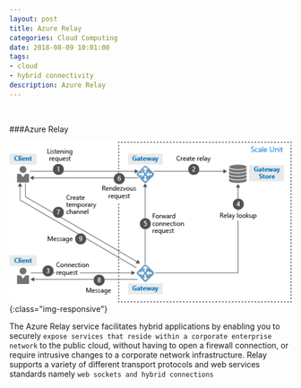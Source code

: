 ```yaml
---
layout: post
title: Azure Relay
categories: Cloud Computing
date: 2018-08-09 10:01:00
tags:
- cloud
- hybrid connectivity
description: Azure Relay
---
```

<br/>

###Azure Relay          

![Azure](/img/AzureRelay/azurerelay.jpg){:class="img-responsive"}
<br/>

The Azure Relay service facilitates hybrid applications by enabling you to securely `expose services that reside within a corporate enterprise network` to the public cloud, without having to open a firewall connection, or require intrusive changes to a corporate network infrastructure. Relay supports a variety of different transport protocols and web services standards namely `web sockets and hybrid connections`                             
